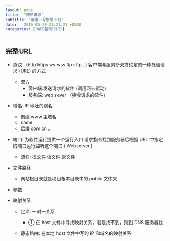 ```yaml
---
layout: page
title:  "网络请求"
subtitle: "笨猪一号憨憨上线"
date:   2016-05-20 21:21:21 +0530
categories: ["WEB基础知识"]
---
```


## 完整URL ##

- 协议 （http https ws wss ftp sftp...) 客户端与服务断双方约定的一种处理请求 (URL) 的方式
    - 双方
        - 客户端:发送请求的软件 (调用网卡驱动)
        - 服务端: web sever （接收请求的软件）
        
- 域名: IP 地址的别名
    - 前缀 www 主域名
    - name 
    - 后缀 com cn ...

- 端口: 为软件运行提供一个运行入口  请求指令找到服务器后根据 URL 中指定的端口运行监听这个端口 ( Webserver )
    - 流程: 找文件  读文件  返文件

- 文件路径
    - 网站根目录就是项目根本目录中的 pubilc 文件夹

- 参数

- 映射关系
    - 定义: 一对一关系
        - ① 在 host 文件中寻找映射关系，若是找不到，则到 DNS 服务器找
    
    - 静态路由: 在本地 host 文件中写的 IP 和域名的映射关系